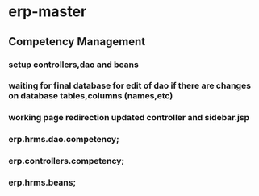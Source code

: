 # erp-master
## Competency Management
### setup controllers,dao and beans 
### waiting for final database for edit of dao if there are changes on database tables,columns (names,etc)
### working page redirection updated controller and sidebar.jsp
### erp.hrms.dao.competency;
### erp.controllers.competency;
### erp.hrms.beans;